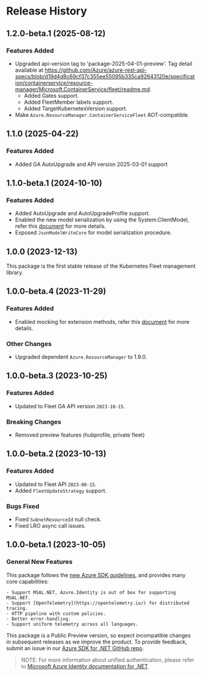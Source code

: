 # Release History

## 1.2.0-beta.1 (2025-08-12)

### Features Added

- Upgraded api-version tag to 'package-2025-04-01-preview'. Tag detail available at https://github.com/Azure/azure-rest-api-specs/blob/d19d4d8c69cf37c355ee55095b335ca92643120e/specification/containerservice/resource-manager/Microsoft.ContainerService/fleet/readme.md.
    - Added Gates support.
    - Added FleetMember labels support.
    - Added TargetKubernetesVersion support.
- Make `Azure.ResourceManager.ContainerServiceFleet` AOT-compatible.

## 1.1.0 (2025-04-22)

### Features Added

- Added GA AutoUpgrade and API version 2025-03-01 support

## 1.1.0-beta.1 (2024-10-10)

### Features Added

- Added AutoUpgrade and AutoUpgradeProfile support.
- Enabled the new model serialization by using the System.ClientModel, refer this [document](https://aka.ms/azsdk/net/mrw) for more details.
- Exposed `JsonModelWriteCore` for model serialization procedure.

## 1.0.0 (2023-12-13)

This package is the first stable release of the Kubernetes Fleet management library.

## 1.0.0-beta.4 (2023-11-29)

### Features Added

- Enabled mocking for extension methods, refer this [document](https://aka.ms/azsdk/net/mocking) for more details.

### Other Changes

- Upgraded dependent `Azure.ResourceManager` to 1.9.0.

## 1.0.0-beta.3 (2023-10-25)

### Features Added

- Updated to Fleet GA API version `2023-10-15`.

### Breaking Changes

- Removed preview features (hubprofile, private fleet)

## 1.0.0-beta.2 (2023-10-13)

### Features Added

- Updated to Fleet API `2023-08-15`.
- Added `FleetUpdateStrategy` support.

### Bugs Fixed

- Fixed `SubnetResourceId` null check.
- Fixed LRO async call issues.

## 1.0.0-beta.1 (2023-10-05)

### General New Features

This package follows the [new Azure SDK guidelines](https://azure.github.io/azure-sdk/general_introduction.html), and provides many core capabilities:

    - Support MSAL.NET, Azure.Identity is out of box for supporting MSAL.NET.
    - Support [OpenTelemetry](https://opentelemetry.io/) for distributed tracing.
    - HTTP pipeline with custom policies.
    - Better error-handling.
    - Support uniform telemetry across all languages.

This package is a Public Preview version, so expect incompatible changes in subsequent releases as we improve the product. To provide feedback, submit an issue in our [Azure SDK for .NET GitHub repo](https://github.com/Azure/azure-sdk-for-net/issues).

> NOTE: For more information about unified authentication, please refer to [Microsoft Azure Identity documentation for .NET](https://learn.microsoft.com/dotnet/api/overview/azure/identity-readme?view=azure-dotnet).
